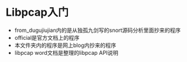 Libpcap入门
====================
* from_dugujiujian内的是从独孤九剑写的snort源码分析里面抄来的程序
* official是官方文档上的程序
* 本文件夹内的程序是网上blog内抄来的程序
* libpcap word文档是整理的libpcap API说明